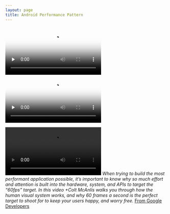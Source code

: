 ```yaml
---
layout: page
title: Android Performance Pattern
---
```


<video id="video" controls="" preload="none" poster="http://media.w3.org/2010/05/sintel/poster.png">
      <source id="mp4" src="http://media.w3.org/2010/05/sintel/trailer.mp4" type="video/mp4">
      <source id="webm" src="http://media.w3.org/2010/05/sintel/trailer.webm" type="video/webm">
      <source id="ogv" src="http://media.w3.org/2010/05/sintel/trailer.ogv" type="video/ogg">
      <p>Your user agent does not support the HTML5 Video element.</p>
    </video>

<video id="why60fps" controls="" preload="none" poster="/assets/test.jpg">
      <source id="mp4" src="/assets/app_why60fps.mp4" width="320" height="240" type="video/mp4">
      <p>Why 60fps</p>
    </video>

![Android Performance Patterns: Why 60fps?](/assets/app_why60fps.mp4)
*When trying to build the most performant application possible, it’s important to know why so much effort and attention is built into the hardware, system, and APIs to target the “60fps” target. In this video +Colt McAnlis walks you through how the human visual system works, and why 60 frames a second is the perfect target to shoot for to keep your users happy, and worry free.*
[From Google Developers](https://www.youtube.com/watch?v=CaMTIgxCSqU)

